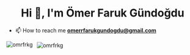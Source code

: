 <h1 align="center">Hi 👋, I'm Ömer Faruk Gündoğdu</h1>


- 📫 How to reach me **omerrfarukgundogdu@gmail.com**



<p>&nbsp;
<img align="left" src="https://github-readme-stats.vercel.app/api/top-langs?username=omrfrkg&show_icons=true&locale=en&layout=compact" alt="omrfrkg" />
<img align="center" src="https://github-readme-stats.vercel.app/api?username=omrfrkg&show_icons=true&locale=en" alt="omrfrkg" />
</p>



